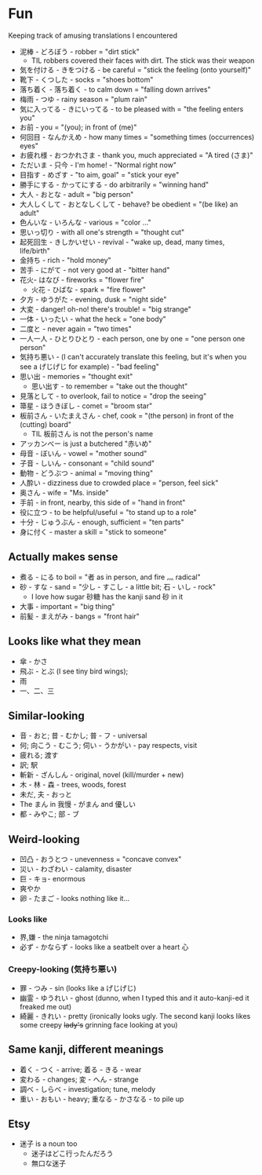 # Fun
Keeping track of amusing translations I encountered

* 泥棒 - どろぼう - robber = "dirt stick"
    * TIL robbers covered their faces with dirt. The stick was their weapon
* 気を付ける - きをつける - be careful = "stick the feeling (onto yourself)"
* 靴下 - くつした - socks = "shoes bottom"
* 落ち着く - 落ち着く - to calm down = "falling down arrives"
* 梅雨 - つゆ - rainy season = "plum rain"
* 気に入ってる - きにいってる - to be pleased with = "the feeling enters you"
* お前 - you = "(you); in front of (me)"
* 何回目 - なんかえめ - how many times = "something times (occurrences) eyes"
* お疲れ様 - おつかれさま - thank you, much appreciated = "A tired (さま)"
* ただいま - 只今 - I'm home! - "Normal right now"
* 目指す - めざす - "to aim, goal" = "stick your eye"
* 勝手にする - かってにする - do arbitrarily = "winning hand"
* 大人 - おとな - adult = "big person"
* 大人しくして - おとなしくして - behave? be obedient = "(be like) an adult"
* 色んいな - いろんな - various = "color ..."
* 思いっ切り - with all one's strength = "thought cut"
* 起死回生 - きしかいせい - revival - "wake up, dead, many times, life/birth"
* 金持ち - rich - "hold money"
* 苦手 - にがて - not very good at - "bitter hand"
* 花火- はなび - fireworks = "flower fire"
    * 火花 - ひばな - spark = "fire flower" 
* 夕方 - ゆうがた - evening, dusk = "night side"
* 大変 - danger! oh-no! there's trouble! = "big strange"
* 一体 - いったい - what the heck = "one body"
* 二度と - never again = "two times"
* 一人一人 - ひとりひとり - each person, one by one = "one person one person"
* 気持ち悪い - (I can't accurately translate this feeling, but it's when you see a げじげじ for example) - "bad feeling"
* 思い出 - memories = "thought exit"
    * 思い出す - to remember = "take out the thought"
* 見落として - to overlook, fail to notice = "drop the seeing"
* 箒星 - ほうきぼし - comet = "broom star"
* 板前さん - いたまえさん - chef, cook = "(the person) in front of the (cutting) board"
    * TIL 板前さん is not the person's name
* アッカンべー is just a butchered "赤いめ"
* 母音 - ぼいん - vowel = "mother sound"
* 子音 - しいん - consonant = "child sound"
* 動物 - どうぶつ - animal = "moving thing"
* 人酔い - dizziness due to crowded place = "person, feel sick"
* 奥さん - wife = "Ms. inside"
* 手前 - in front, nearby, this side of = "hand in front"
* 役に立つ - to be helpful/useful = "to stand up to a role"
* 十分 - じゅうぶん - enough, sufficient = "ten parts"
* 身に付く - master a skill = "stick to someone"


## Actually makes sense
* 煮る - にる to boil = "者 as in person, and fire 灬 radical"
* 砂 - すな - sand = "少し - すこし - a little bit; 石 - いし - rock"
    * I love how sugar 砂糖 has the kanji sand 砂 in it
* 大事 - important = "big thing"
* 前髪 - まえがみ - bangs = "front hair"

## Looks like what they mean
* 傘 - かさ
* 飛ぶ - とぶ (I see tiny bird wings);
* 雨
* 一、二、三

## Similar-looking
* 音 - おと; 昔 - むかし; 普 - フ - universal
* 何; 向こう - むこう; 伺い - うかがい - pay respects, visit
* 疲れる; 渡す
* 訳; 駅
* 斬新 - ざんしん - original, novel (kill/murder + new)
* 木 - 林 - 森 - trees, woods, forest
* 未だ, 夫 - おっと
* The まん in 我慢 - がまん and 優しい
* 都 - みやこ; 部 - ブ

## Weird-looking
* 凹凸 - おうとつ - unevenness = "concave convex"
* 災い - わざわい - calamity, disaster
* 巨 - キョ- enormous
* 爽やか
* 卵 - たまご - looks nothing like it...

### Looks like
* 界,嫌 - the ninja tamagotchi
* 必ず - かならず - looks like a seatbelt over a heart 心

### Creepy-looking (気持ち悪い)
* 罪 - つみ - sin (looks like a げじげじ)
* 幽霊 - ゆうれい - ghost (dunno, when I typed this and it auto-kanji-ed it freaked me out)
* 綺麗 - きれい - pretty (ironically looks ugly. The second kanji looks likes some creepy ~~lady's~~ grinning face looking at you)

## Same kanji, different meanings
* 着く - つく - arrive; 着る - きる - wear
* 変わる - changes; 変 - へん - strange
* 調べ - しらべ - investigation; tune, melody
* 重い - おもい - heavy; 重なる - かさなる - to pile up

## Etsy
* 迷子 is a noun too
    * 迷子はどこ行ったんだろう
    * 無口な迷子

